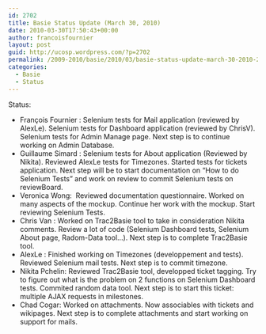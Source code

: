 ```yaml
---
id: 2702
title: Basie Status Update (March 30, 2010)
date: 2010-03-30T17:50:43+00:00
author: francoisfournier
layout: post
guid: http://ucosp.wordpress.com/?p=2702
permalink: /2009-2010/basie/2010/03/basie-status-update-march-30-2010-2/
categories:
  - Basie
  - Status
---
```

<div>
  <p>
    Status:
  </p>
  
  <ul>
    <li>
      François Fournier : Selenium tests for Mail application (reviewed by AlexLe). Selenium tests for Dashboard application (reviewed by ChrisV). Selenium tests for Admin Manage page. Next step is to continue working on Admin Database.
    </li>
    <li>
      Guillaume Simard : Selenium tests for About application (Reviewed by Nikita). Reviewed AlexLe tests for Timezones. Started tests for tickets application. Next step will be to start documentation on &#8220;How to do Selenium Tests&#8221; and work on review to commit Selenium tests on reviewBoard.
    </li>
    <li>
      Veronica Wong:  Reviewed documentation questionnaire. Worked on many aspects of the mockup. Continue her work with the mockup. Start reviewing Selenium Tests.
    </li>
    <li>
      Chris Van : Worked on Trac2Basie tool to take in consideration Nikita comments. Review a lot of code (Selenium Dashboard tests, Selenium About page, Radom-Data tool&#8230;). Next step is to complete Trac2Basie tool.
    </li>
    <li>
      AlexLe : Finished working on Timezones (developpement and tests). Reviewed Selenium mail tests. Next step is to commit timezone.
    </li>
    <li>
      Nikita Pchelin: Reviewed Trac2Basie tool, developped ticket tagging. Try to figure out what is the problem on 2 functions on Selenium Dashboard tests. Commited random data tool. Next step is to start this ticket: multiple AJAX requests in milestones.
    </li>
    <li>
      Chad Cogar: Worked on attachments. Now associables with tickets and wikipages. Next step is to complete attachments and start working on support for mails.
    </li>
  </ul>
</div>